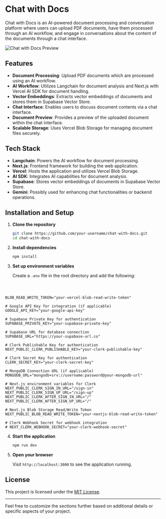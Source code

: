 

# Chat with Docs

Chat with Docs is an AI-powered document processing and conversation platform where users can upload PDF documents, have them processed through an AI workflow, and engage in conversations about the content of the documents through a chat interface.

![Chat with Docs Preview](https://github.com/JayeshYadav99/Chat-with-Data/assets/107855172/1f778c1c-7994-4420-9b05-0c6c2aa1c09b)

## Features

- **Document Processing**: Upload PDF documents which are processed using an AI workflow.
- **AI Workflow**: Utilizes Langchain for document analysis and Next.js with Vercel AI SDK for document handling.
- **Vector Embeddings**: Extracts vector embeddings of documents and stores them in Supabase Vector Store.
- **Chat Interface**: Enables users to discuss document contents via a chat interface.
- **Document Preview**: Provides a preview of the uploaded document within the chat interface.
- **Scalable Storage**: Uses Vercel Blob Storage for managing document files securely.

## Tech Stack

- **Langchain**: Powers the AI workflow for document processing.
- **Next.js**: Frontend framework for building the web application.
- **Vercel**: Hosts the application and utilizes Vercel Blob Storage.
- **AI SDK**: Integrates AI capabilities for document analysis.
- **Supabase**: Stores vector embeddings of documents in Supabase Vector Store.
- **Gemini**: Possibly used for enhancing chat functionalities or backend operations.

## Installation and Setup

1. **Clone the repository**

   ```bash
   git clone https://github.com/your-username/chat-with-docs.git
   cd chat-with-docs
   ```

2. **Install dependencies**

   ```bash
   npm install
   ```

3. **Set up environment variables**

   Create a `.env` file in the root directory and add the following:

```



BLOB_READ_WRITE_TOKEN="your-vercel-blob-read-write-token"

# Google API Key for integration (if applicable)
GOOGLE_API_KEY="your-google-api-key"

# Supabase Private Key for authentication
SUPABASE_PRIVATE_KEY="your-supabase-private-key"

# Supabase URL for database connection
SUPABASE_URL="https://your-supabase-url.co"

# Clerk Publishable Key for authentication
NEXT_PUBLIC_CLERK_PUBLISHABLE_KEY="your-clerk-publishable-key"

# Clerk Secret Key for authentication
CLERK_SECRET_KEY="your-clerk-secret-key"

# MongoDB Connection URL (if applicable)
MONGODB_URL="mongodb+srv://username:password@your-mongodb-url"

# Next.js environment variables for Clerk
NEXT_PUBLIC_CLERK_SIGN_IN_URL="/sign-in"
NEXT_PUBLIC_CLERK_SIGN_UP_URL="/sign-up"
NEXT_PUBLIC_CLERK_AFTER_SIGN_IN_URL="/"
NEXT_PUBLIC_CLERK_AFTER_SIGN_UP_URL="/"

# Next.js Blob Storage Read/Write Token
NEXT_PUBLIC_BLOB_READ_WRITE_TOKEN="your-nextjs-blob-read-write-token"

# Clerk Webhook Secret for webhook integration
# NEXT_CLERK_WEBHOOK_SECRET="your-clerk-webhook-secret"

```

4. **Start the application**

   ```bash
   npm run dev
   ```

5. **Open your browser**

   Visit `http://localhost:3000` to see the application running.


## License

This project is licensed under the [MIT License](link-to-license-file).

---

Feel free to customize the sections further based on additional details or specific aspects of your project.
